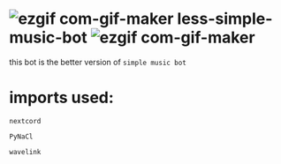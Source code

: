 # ![ezgif com-gif-maker](https://user-images.githubusercontent.com/90879002/143177564-1c5b816d-ae51-4cae-bd92-853c292ca0a8.gif) less-simple-music-bot ![ezgif com-gif-maker](https://user-images.githubusercontent.com/90879002/143177564-1c5b816d-ae51-4cae-bd92-853c292ca0a8.gif)
this bot is the better version of  `simple music bot`

# imports used:


`nextcord`


`PyNaCl`


`wavelink`
